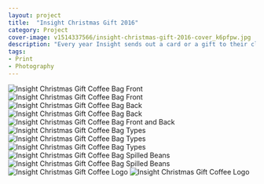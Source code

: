 ```yaml
---
layout: project
title:  "Insight Christmas Gift 2016"
category: Project
cover-image: v1514337566/insight-christmas-gift-2016-cover_k6pfpw.jpg
description: "Every year Insight sends out a card or a gift to their clients as a thank you. For 2016, I came up with the idea of finding a local business that we could use for our gift. It came down to a microbrewery and a coffee roaster. We decided to go with the coffee roaster, Luna Cafe! They were cool with us buying our own bags to put their beans in, so we designed stickers that we could apply to plain white coffee bags. The front sticker was created by my coworker Zane and I as we sat in the studio and poured out beans to shape a rectangle with negative space spelling out our message. Then I took some photos of some coffee beans, grinds, and some coffee stains I made to use for the back label. I converted our logo and Luna Cafe's logo to look like coffee stains as well!"
tags:
- Print
- Photography
---
```


<div class="grid-2_full fade-me">
  <img class="lazyload" alt="Insight Christmas Gift Coffee Bag Front"
  src="https://res.cloudinary.com/iambramer/image/upload/e_blur:600,dpr_auto,f_auto,q_80,w_100/v1514337565/insight-christmas-gift-2016-front_udyhyy.jpg" data-srcset="https://res.cloudinary.com/iambramer/image/upload/dpr_auto,f_auto,q_auto,w_1600/v1514337565/insight-christmas-gift-2016-front_udyhyy.jpg 1900w,
  https://res.cloudinary.com/iambramer/image/upload/dpr_auto,f_auto,q_auto,w_1200/v1514337565/insight-christmas-gift-2016-front_udyhyy.jpg 1400w,
  https://res.cloudinary.com/iambramer/image/upload/dpr_auto,f_auto,q_auto,w_800/v1514337565/insight-christmas-gift-2016-front_udyhyy.jpg 1000w,
  https://res.cloudinary.com/iambramer/image/upload/dpr_auto,f_auto,q_auto,w_400/v1514337565/insight-christmas-gift-2016-front_udyhyy.jpg 400w">
    <noscript>
    <img alt="Insight Christmas Gift Coffee Bag Front"
      src="https://res.cloudinary.com/iambramer/image/upload/dpr_auto,f_auto,q_auto,w_1600/v1514337565/insight-christmas-gift-2016-front_udyhyy.jpg"
      srcset="https://res.cloudinary.com/iambramer/image/upload/dpr_auto,f_auto,q_auto,w_1600/v1514337565/insight-christmas-gift-2016-front_udyhyy.jpg 1900w,
      https://res.cloudinary.com/iambramer/image/upload/dpr_auto,f_auto,q_auto,w_1200/v1514337565/insight-christmas-gift-2016-front_udyhyy.jpg 1400w,
      https://res.cloudinary.com/iambramer/image/upload/dpr_auto,f_auto,q_auto,w_800/v1514337565/insight-christmas-gift-2016-front_udyhyy.jpg 1000w,
      https://res.cloudinary.com/iambramer/image/upload/dpr_auto,f_auto,q_auto,w_400/v1514337565/insight-christmas-gift-2016-front_udyhyy.jpg 400w">
    </noscript>
</div>

<div class="grid-2_full fade-me">
  <img class="lazyload" alt="Insight Christmas Gift Coffee Bag Back"
  src="https://res.cloudinary.com/iambramer/image/upload/e_blur:600,dpr_auto,f_auto,q_80,w_100/v1514337566/insight-christmas-gift-2016-back_dlbqwz.jpg" data-srcset="https://res.cloudinary.com/iambramer/image/upload/dpr_auto,f_auto,q_auto,w_1600/v1514337566/insight-christmas-gift-2016-back_dlbqwz.jpg 1900w,
  https://res.cloudinary.com/iambramer/image/upload/dpr_auto,f_auto,q_auto,w_1200/v1514337566/insight-christmas-gift-2016-back_dlbqwz.jpg 1400w,
  https://res.cloudinary.com/iambramer/image/upload/dpr_auto,f_auto,q_auto,w_800/v1514337566/insight-christmas-gift-2016-back_dlbqwz.jpg 1000w,
  https://res.cloudinary.com/iambramer/image/upload/dpr_auto,f_auto,q_auto,w_400/v1514337566/insight-christmas-gift-2016-back_dlbqwz.jpg 400w">
    <noscript>
    <img alt="Insight Christmas Gift Coffee Bag Back"
      src="https://res.cloudinary.com/iambramer/image/upload/dpr_auto,f_auto,q_auto,w_1600/v1514337566/insight-christmas-gift-2016-back_dlbqwz.jpg"
      srcset="https://res.cloudinary.com/iambramer/image/upload/dpr_auto,f_auto,q_auto,w_1600/v1514337566/insight-christmas-gift-2016-back_dlbqwz.jpg 1900w,
      https://res.cloudinary.com/iambramer/image/upload/dpr_auto,f_auto,q_auto,w_1200/v1514337566/insight-christmas-gift-2016-back_dlbqwz.jpg 1400w,
      https://res.cloudinary.com/iambramer/image/upload/dpr_auto,f_auto,q_auto,w_800/v1514337566/insight-christmas-gift-2016-back_dlbqwz.jpg 1000w,
      https://res.cloudinary.com/iambramer/image/upload/dpr_auto,f_auto,q_auto,w_400/v1514337566/insight-christmas-gift-2016-back_dlbqwz.jpg 400w">
    </noscript>
</div>

<div class="grid-2_full fade-me">
  <img class="lazyload" alt="Insight Christmas Gift Coffee Bag Front and Back"
  src="https://res.cloudinary.com/iambramer/image/upload/e_blur:600,dpr_auto,f_auto,q_80,w_100/v1514337565/insight-christmas-gift-2016-front-back_dr9iav.jpg" data-srcset="https://res.cloudinary.com/iambramer/image/upload/dpr_auto,f_auto,q_auto,w_1600/v1514337565/insight-christmas-gift-2016-front-back_dr9iav.jpg 1900w,
  https://res.cloudinary.com/iambramer/image/upload/dpr_auto,f_auto,q_auto,w_1200/v1514337565/insight-christmas-gift-2016-front-back_dr9iav.jpg 1400w,
  https://res.cloudinary.com/iambramer/image/upload/dpr_auto,f_auto,q_auto,w_800/v1514337565/insight-christmas-gift-2016-front-back_dr9iav.jpg 1000w,
  https://res.cloudinary.com/iambramer/image/upload/dpr_auto,f_auto,q_auto,w_400/v1514337565/insight-christmas-gift-2016-front-back_dr9iav.jpg 400w">
    <noscript>
    <img alt="Insight Christmas Gift Coffee Bag Types"
      src="https://res.cloudinary.com/iambramer/image/upload/dpr_auto,f_auto,q_auto,w_1600/v1514337565/insight-christmas-gift-2016-front-back_dr9iav.jpg"
      srcset="https://res.cloudinary.com/iambramer/image/upload/dpr_auto,f_auto,q_auto,w_1600/v1514337565/insight-christmas-gift-2016-front-back_dr9iav.jpg 1900w,
      https://res.cloudinary.com/iambramer/image/upload/dpr_auto,f_auto,q_auto,w_1200/v1514337565/insight-christmas-gift-2016-front-back_dr9iav.jpg 1400w,
      https://res.cloudinary.com/iambramer/image/upload/dpr_auto,f_auto,q_auto,w_800/v1514337565/insight-christmas-gift-2016-front-back_dr9iav.jpg 1000w,
      https://res.cloudinary.com/iambramer/image/upload/dpr_auto,f_auto,q_auto,w_400/v1514337565/insight-christmas-gift-2016-front-back_dr9iav.jpg 400w">
    </noscript>
</div>

<div class="grid-2_full fade-me">
  <img class="lazyload" alt="Insight Christmas Gift Coffee Bag Types"
  src="https://res.cloudinary.com/iambramer/image/upload/e_blur:600,dpr_auto,f_auto,q_80,w_100/v1514337567/insight-christmas-gift-2016-comparison_ruylbz.jpg" data-srcset="https://res.cloudinary.com/iambramer/image/upload/dpr_auto,f_auto,q_auto,w_1600/v1514337567/insight-christmas-gift-2016-comparison_ruylbz.jpg 1900w,
  https://res.cloudinary.com/iambramer/image/upload/dpr_auto,f_auto,q_auto,w_1200/v1514337567/insight-christmas-gift-2016-comparison_ruylbz.jpg 1400w,
  https://res.cloudinary.com/iambramer/image/upload/dpr_auto,f_auto,q_auto,w_800/v1514337567/insight-christmas-gift-2016-comparison_ruylbz.jpg 1000w,
  https://res.cloudinary.com/iambramer/image/upload/dpr_auto,f_auto,q_auto,w_400/v1514337567/insight-christmas-gift-2016-comparison_ruylbz.jpg 400w">
    <noscript>
    <img alt="Insight Christmas Gift Coffee Bag Types"
      src="https://res.cloudinary.com/iambramer/image/upload/dpr_auto,f_auto,q_auto,w_1600/v1514337567/insight-christmas-gift-2016-comparison_ruylbz.jpg"
      srcset="https://res.cloudinary.com/iambramer/image/upload/dpr_auto,f_auto,q_auto,w_1600/v1514337567/insight-christmas-gift-2016-comparison_ruylbz.jpg 1900w,
      https://res.cloudinary.com/iambramer/image/upload/dpr_auto,f_auto,q_auto,w_1200/v1514337567/insight-christmas-gift-2016-comparison_ruylbz.jpg 1400w,
      https://res.cloudinary.com/iambramer/image/upload/dpr_auto,f_auto,q_auto,w_800/v1514337567/insight-christmas-gift-2016-comparison_ruylbz.jpg 1000w,
      https://res.cloudinary.com/iambramer/image/upload/dpr_auto,f_auto,q_auto,w_400/v1514337567/insight-christmas-gift-2016-comparison_ruylbz.jpg 400w">
    </noscript>
</div>

<div class="grid-2_full fade-me">
  <img class="lazyload" alt="Insight Christmas Gift Coffee Bag Spilled Beans"
  src="https://res.cloudinary.com/iambramer/image/upload/e_blur:600,dpr_auto,f_auto,q_80,w_100/v1514337567/insight-christmas-gift-2016-spilled_kejjov.jpg" data-srcset="https://res.cloudinary.com/iambramer/image/upload/dpr_auto,f_auto,q_auto,w_1600/v1514337567/insight-christmas-gift-2016-spilled_kejjov.jpg 1900w,
  https://res.cloudinary.com/iambramer/image/upload/dpr_auto,f_auto,q_auto,w_1200/v1514337567/insight-christmas-gift-2016-spilled_kejjov.jpg 1400w,
  https://res.cloudinary.com/iambramer/image/upload/dpr_auto,f_auto,q_auto,w_800/v1514337567/insight-christmas-gift-2016-spilled_kejjov.jpg 1000w,
  https://res.cloudinary.com/iambramer/image/upload/dpr_auto,f_auto,q_auto,w_400/v1514337567/insight-christmas-gift-2016-spilled_kejjov.jpg 400w">
    <noscript>
    <img alt="Insight Christmas Gift Coffee Bag Spilled Beans"
      src="https://res.cloudinary.com/iambramer/image/upload/dpr_auto,f_auto,q_auto,w_1600/v1514337567/insight-christmas-gift-2016-spilled_kejjov.jpg"
      srcset="https://res.cloudinary.com/iambramer/image/upload/dpr_auto,f_auto,q_auto,w_1600/v1514337567/insight-christmas-gift-2016-spilled_kejjov.jpg 1900w,
      https://res.cloudinary.com/iambramer/image/upload/dpr_auto,f_auto,q_auto,w_1200/v1514337567/insight-christmas-gift-2016-spilled_kejjov.jpg 1400w,
      https://res.cloudinary.com/iambramer/image/upload/dpr_auto,f_auto,q_auto,w_800/v1514337567/insight-christmas-gift-2016-spilled_kejjov.jpg 1000w,
      https://res.cloudinary.com/iambramer/image/upload/dpr_auto,f_auto,q_auto,w_400/v1514337567/insight-christmas-gift-2016-spilled_kejjov.jpg 400w">
    </noscript>
</div>

<div class="grid-2_full fade-me">
  <img class="lazyload" alt="Insight Christmas Gift Coffee Logo"
  src="https://res.cloudinary.com/iambramer/image/upload/e_blur:600,dpr_auto,f_auto,q_80,w_100/v1514337566/insight-christmas-gift-2016-logo_zmprzg.jpg" data-srcset="https://res.cloudinary.com/iambramer/image/upload/dpr_auto,f_auto,q_auto,w_1600/v1514337566/insight-christmas-gift-2016-logo_zmprzg.jpg 1900w,
  https://res.cloudinary.com/iambramer/image/upload/dpr_auto,f_auto,q_auto,w_1200/v1514337566/insight-christmas-gift-2016-logo_zmprzg.jpg 1400w,
  https://res.cloudinary.com/iambramer/image/upload/dpr_auto,f_auto,q_auto,w_800/v1514337566/insight-christmas-gift-2016-logo_zmprzg.jpg 1000w,
  https://res.cloudinary.com/iambramer/image/upload/dpr_auto,f_auto,q_auto,w_400/v1514337566/insight-christmas-gift-2016-logo_zmprzg.jpg 400w">
    <noscript>
    <img alt="Insight Christmas Gift Coffee Logo"
      src="https://res.cloudinary.com/iambramer/image/upload/dpr_auto,f_auto,q_auto,w_1600/v1514337566/insight-christmas-gift-2016-logo_zmprzg.jpg"
      srcset="https://res.cloudinary.com/iambramer/image/upload/dpr_auto,f_auto,q_auto,w_1600/v1514337566/insight-christmas-gift-2016-logo_zmprzg.jpg 1900w,
      https://res.cloudinary.com/iambramer/image/upload/dpr_auto,f_auto,q_auto,w_1200/v1514337566/insight-christmas-gift-2016-logo_zmprzg.jpg 1400w,
      https://res.cloudinary.com/iambramer/image/upload/dpr_auto,f_auto,q_auto,w_800/v1514337566/insight-christmas-gift-2016-logo_zmprzg.jpg 1000w,
      https://res.cloudinary.com/iambramer/image/upload/dpr_auto,f_auto,q_auto,w_400/v1514337566/insight-christmas-gift-2016-logo_zmprzg.jpg 400w">
    </noscript>
</div>
